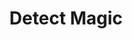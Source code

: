 ---
title: "Detect Magic"
permalink: /spells/detect-magic/
tags:
  - Spell
available_for:
  - Bard
  - Cleric
  - Druid
  - Paladin
  - Ranger
  - Sorcerer
  - Wizard
level: "1st Level"
school: "Divination"
area: "30 ft"
shape: "Sphere"
comp:
  - V
  - S
duration: "Up to 10 minutes"
concentration: true
ritual: true
description: |
  For the duration, you sense the presence of magic within 30 feet of you. If you sense magic in this way, you can use your action to see a faint aura around any visible creature or object in the area that bears magic, and you learn its school of magic, if any.

  The spell can penetrate most barriers, but it is blocked by 1 foot of stone, 1 inch of common metal, a thin sheet of lead, or 3 feet of wood or dirt.
excerpt: "For the duration, you sense the presence of magic within 30 feet of you."
source: "Basic Rules"
---